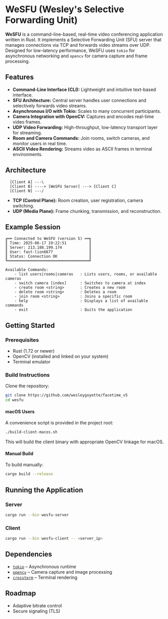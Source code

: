# WeSFU (Wesley's Selective Forwarding Unit)

**WeSFU** is a command-line-based, real-time video conferencing application written in Rust. It implements a Selective Forwarding Unit (SFU) server that manages connections via TCP and forwards video streams over UDP. Designed for low-latency performance, WeSFU uses `tokio` for asynchronous networking and `opencv` for camera capture and frame processing.

## Features

* **Command-Line Interface (CLI):** Lightweight and intuitive text-based interface.
* **SFU Architecture:** Central server handles user connections and selectively forwards video streams.
* **Asynchronous I/O with Tokio:** Scales to many concurrent participants.
* **Camera Integration with OpenCV:** Captures and encodes real-time video frames.
* **UDP Video Forwarding:** High-throughput, low-latency transport layer for streaming.
* **Room and Camera Commands:** Join rooms, switch cameras, and monitor users in real time.
* **ASCII Video Rendering:** Streams video as ASCII frames in terminal environments.

## Architecture

```
  [Client A] ---\
  [Client B] ----> [WeSFU Server] ---> [Client C]
  [Client N] ---/
```

* **TCP (Control Plane):** Room creation, user registration, camera switching.
* **UDP (Media Plane):** Frame chunking, transmission, and reconstruction.

## Example Session

```text
╔══ Connected to WeSFU (version 5) ══╗
║ Time: 2025-06-17 19:22:51          ║
║ Server: 213.188.199.174            ║
║ User: fast-lion6677                ║
║ Status: Connection OK              ║
╚════════════════════════════════════╝

Available Commands:
    - list users|rooms|cameras   : Lists users, rooms, or available cameras
    - switch camera [index]      : Switches to camera at index
    - create room <string>       : Creates a new room
    - delete room <string>       : Deletes a room
    - join room <string>         : Joins a specific room
    - help                       : Displays a list of available commands
    - exit                       : Quits the application
```

## Getting Started

### Prerequisites

* Rust (1.72 or newer)
* OpenCV (installed and linked on your system)
* Terminal emulator

### Build Instructions

Clone the repository:

```bash
git clone https://github.com/wesleygoyette/facetime_v5
cd wesfu
```

#### macOS Users

A convenience script is provided in the project root:

```bash
./build-client-macos.sh
```

This will build the client binary with appropriate OpenCV linkage for macOS.

#### Manual Build

To build manually:

```bash
cargo build --release
```

## Running the Application

### Server

```bash
cargo run --bin wesfu-server
```

### Client

```bash
cargo run --bin wesfu-client -- <server_ip>
```

## Dependencies

* [`tokio`](https://crates.io/crates/tokio) – Asynchronous runtime
* [`opencv`](https://crates.io/crates/opencv) – Camera capture and image processing
* [`crossterm`](https://crates.io/crates/crossterm) – Terminal rendering

## Roadmap

* Adaptive bitrate control
* Secure signaling (TLS)